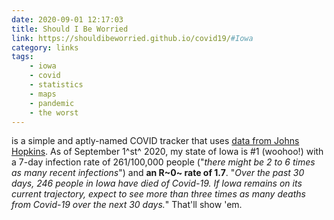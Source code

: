 ```yaml
---
date: 2020-09-01 12:17:03
title: Should I Be Worried
link: https://shouldibeworried.github.io/covid19/#Iowa
category: links
tags:
    - iowa
    - covid
    - statistics
    - maps
    - pandemic
    - the worst
---
```


is a simple and aptly-named COVID tracker that uses [data from Johns Hopkins](https://github.com/CSSEGISandData/COVID-19). As of September 1^st^ 2020, my state of Iowa is #1 (woohoo!) with a 7-day infection rate of 261/100,000 people ("_there might be 2 to 6 times as many recent infections_") and **an R~0~ rate of 1.7**. "_Over the past 30 days, 246 people in Iowa have died of Covid-19. If Iowa remains on its current trajectory, expect to see more than three times as many deaths from Covid-19 over the next 30 days._" That'll show 'em.
